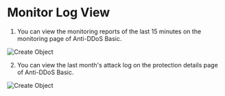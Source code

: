 # Monitor Log View

1. You can view the monitoring reports of the last 15 minutes on the monitoring page of Anti-DDoS Basic.

![Create Object](https://github.com/jdcloudcom/cn/blob/edit/image/Basic%20Anti-DDos/report01.png)

2. You can view the last month's attack log on the protection details page of Anti-DDoS Basic.

![Create Object](https://github.com/jdcloudcom/cn/blob/edit/image/Basic%20Anti-DDos/report02.png)
